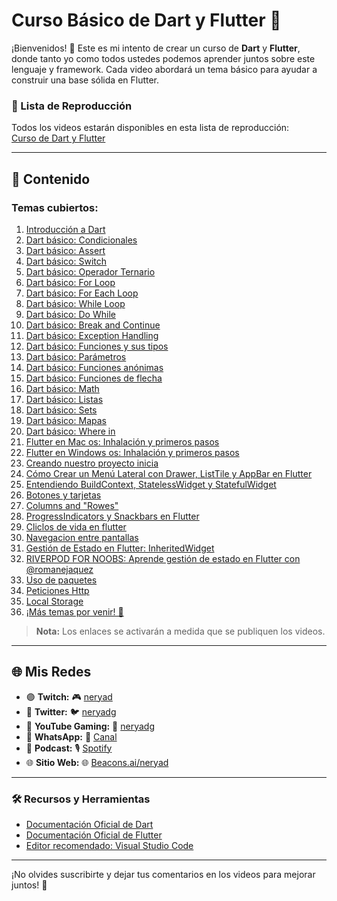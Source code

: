 # Curso Básico de Dart y Flutter 🚀

¡Bienvenidos! 🎉 Este es mi intento de crear un curso de **Dart** y **Flutter**, donde tanto yo como todos ustedes podemos aprender juntos sobre este lenguaje y framework. Cada video abordará un tema básico para ayudar a construir una base sólida en Flutter.

### 🎥 Lista de Reproducción

Todos los videos estarán disponibles en esta lista de reproducción:  
[Curso de Dart y Flutter](https://youtube.com/playlist?list=PL3FHdHYqoX7r-SYbSCio02z7aNWeo-2r2&si=eJE0PLllFHvjZg4f)

---

## 📝 Contenido

### Temas cubiertos:

1. [Introducción a Dart](https://youtu.be/2iweT7Sq4BA?si=AH73Op1jf3RO8n4P)
2. [Dart básico: Condicionales](https://youtu.be/jYP32b29szY?si=IIlkle3FCd7SFXyI)
3. [Dart básico: Assert](https://youtu.be/eoAcGjAibqU?si=0NwI3sOP4R7sL3e2)
4. [Dart básico: Switch](https://youtu.be/EM8OVQwyRhA?si=d4KodiE2nmL-vCyX)
5. [Dart básico: Operador Ternario](https://youtu.be/bQZ-M-c_H8U?si=ssCSoSGB_vIxCo93)
6. [Dart básico: For Loop](https://youtu.be/hO2MWl9hE_k?si=74obsnxanT0d65wG)
7. [Dart básico: For Each Loop](https://youtu.be/hLtNDyibotw?si=PMfJ5A3z4MmWiVp4)
8. [Dart básico: While Loop](https://youtu.be/5Sk2x8CVxZY?si=ZR6fX1gCrEMnYM3g)
9. [Dart básico: Do While](https://youtu.be/5Sk2x8CVxZY?si=VHlhQAJ5jeHHi85t)
10. [Dart básico: Break and Continue](https://youtu.be/EXjGwUgOu70?si=tcCZBQqztY7xpQgB)
11. [Dart básico: Exception Handling](https://youtu.be/5e3Hghn-atQ?si=VgniJ8bY-jKbSHh6)
12. [Dart básico: Funciones y sus tipos](https://youtu.be/CgADeQmKkGk?si=tNDBYEH86EbXq5ji)
13. [Dart básico: Parámetros](https://youtu.be/cEjvIEyL1qY?si=olZDAhx9Yq8wI4o0)
14. [Dart básico: Funciones anónimas](https://youtu.be/s8qgwUakZjg?si=yWIaMT710StkI9-D)
15. [Dart básico: Funciones de flecha](https://youtu.be/S7MtWiqiUw0?si=5fuGpu8_Lw3jv4k9)
16. [Dart básico: Math](https://youtu.be/AnckVv0IUo8?si=E-s7qWuID5tPMAnw)
17. [Dart básico: Listas](https://youtu.be/xXW0DSa4iIY?si=25yh0SOpW5y3OhQ6)
18. [Dart básico: Sets](https://youtu.be/_s5PXn3-Jfw?si=eJtGGdmeIL3PwpBC)
19. [Dart básico: Mapas](https://youtu.be/p335kIYDBq8?si=svwH0tdFtKUT-FIK)
20. [Dart básico: Where in](https://youtu.be/txGqp-LRfLI?si=zF3Z7g261Pt_jam3)
21. [Flutter en Mac os: Inhalación y primeros pasos](https://youtu.be/j3QDXxAaTHY?si=kpVCSs1JqoS9IQ9n)
22. [Flutter en Windows os: Inhalación y primeros pasos](https://youtu.be/IkrURCf_epk?si=9j3jnyDB-BSBSn3L)
23. [Creando nuestro proyecto inicia](https://youtu.be/lEUwKPXR_54?si=yQ8K_4kiLB5rK9KG)
24. [Cómo Crear un Menú Lateral con Drawer, ListTile y AppBar en Flutter](https://youtu.be/z1-sKli902Q?si=bw7Xqq-Upa3cE94u)
25. [Entendiendo BuildContext, StatelessWidget y StatefulWidget](https://youtu.be/9Q9y8qLRBAE?si=OCcmA1gZh6KT3jYa)
26. [Botones y tarjetas](https://youtu.be/qotVwIQx2ss)
27. [Columns and "Rowes"](https://youtu.be/MLzh-jI68RQ)
28. [ProgressIndicators y Snackbars en Flutter](https://youtu.be/_7lVtB0O0c0)
29. [Cliclos de vida en flutter](https://youtu.be/T9_f7C-vLrA)
30. [Navegacion entre pantallas](https://youtu.be/QtN5W2lrKyk)
31. [Gestión de Estado en Flutter: InheritedWidget](https://youtu.be/iLSbfTSofS0)
32. [RIVERPOD FOR NOOBS: Aprende gestión de estado en Flutter con @romanejaquez ](https://youtube.com/playlist?list=PL3FHdHYqoX7qc14zQWhYs2D_yjf2Yn8_6&si=nv6VGjlHSvhePN5o)
33. [Uso de paquetes](https://www.youtube.com/watch?v=DMx3pOsXIys&t=6s)
34. [Peticiones Http](https://www.youtube.com/watch?v=kVks3brKUpU)
35. [Local Storage](https://www.youtube.com/watch?v=rkMzfFwOQug&t=9s)
36. [¡Más temas por venir! 🚧](#)

> **Nota:** Los enlaces se activarán a medida que se publiquen los videos.

---

## 🌐 Mis Redes

- 🟣 **Twitch:** 🎮 [neryad](https://www.twitch.tv/neryad)
- 🐤 **Twitter:** 🐦 [neryadg](https://twitter.com/neryadg)
- 🔴 **YouTube Gaming:** 🎥 [neryadg](https://www.youtube.com/@neryadg)
- 📱 **WhatsApp:** 📱 [Canal](https://www.whatsapp.com/channel/0029VaG0AFBE50Uq77BaL10p)
- 🎤 **Podcast:** 🎙️ [Spotify](https://podcasters.spotify.com/pod/sh)
- 🌐 **Sitio Web:** 🌐 [Beacons.ai/neryad](https://beacons.ai/neryad)

---

### 🛠️ Recursos y Herramientas

- [Documentación Oficial de Dart](https://dart.dev/)
- [Documentación Oficial de Flutter](https://flutter.dev/docs)
- [Editor recomendado: Visual Studio Code](https://code.visualstudio.com/)

---

¡No olvides suscribirte y dejar tus comentarios en los videos para mejorar juntos! 🙌

